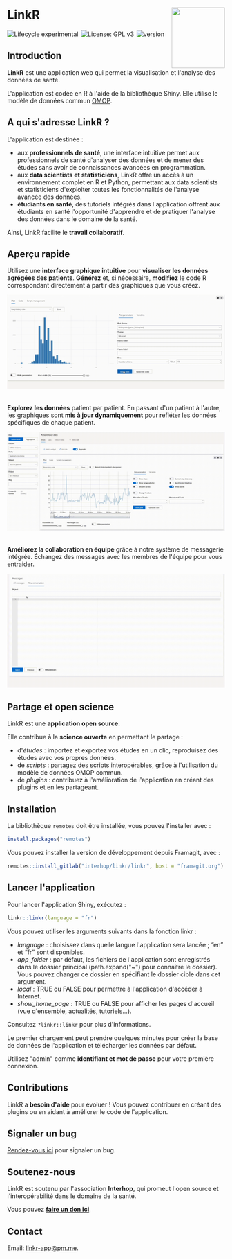 # LinkR <a href="https://framagit.org/interhop/linkr/linkr"><img src="https://framagit.org/interhop/linkr/linkr/-/raw/master/man/figures/hex.png" align="right" width = "123" height="140" /></a>

<img src = "https://img.shields.io/badge/lifecycle-experimental-orange.svg" alt = "Lifecycle experimental" style = "margin-right:2px;"/>
<img src = "https://img.shields.io/badge/License-GPLv3-blue.svg" alt = "License: GPL v3" style = "margin-right:2px;"/>
<img src = "https://img.shields.io/badge/version-0.3.0.9008-blue" alt = "version" style = "margin-right:2px;" />

## Introduction

**LinkR** est une application web qui permet la visualisation et l'analyse des données de santé.

L'application est codée en R à l'aide de la bibliothèque Shiny. Elle utilise le modèle de données commun [OMOP](https://ohdsi.github.io/CommonDataModel/).

## A qui s'adresse LinkR ?

L'application est destinée :

- aux **professionnels de santé**, une interface intuitive permet aux professionnels de santé d'analyser des données et de mener des études sans avoir de connaissances avancées en programmation.
- aux **data scientists et statisticiens**, LinkR offre un accès à un environnement complet en R et Python, permettant aux data scientists et statisticiens d'exploiter toutes les fonctionnalités de l'analyse avancée des données.
- **étudiants en santé**, des tutoriels intégrés dans l'application offrent aux étudiants en santé l'opportunité d'apprendre et de pratiquer l'analyse des données dans le domaine de la santé.

Ainsi, LinkR facilite le **travail collaboratif**.

## Aperçu rapide

Utilisez une **interface graphique intuitive** pour **visualiser les données agrégées des patients**. **Générez** et, si nécessaire, **modifiez** le code R correspondant directement à partir des graphiques que vous créez.

<img src="man/figures/ggplot2_plugin.gif" /><br /><br />

**Explorez les données** patient par patient. En passant d'un patient à l'autre, les graphiques sont **mis à jour dynamiquement** pour refléter les données spécifiques de chaque patient.

<img src="man/figures/dygraphs_plugin.gif" /><br /><br />

**Améliorez la collaboration en équipe** grâce à notre système de messagerie intégrée. Échangez des messages avec les membres de l'équipe pour vous entraider.

<img src="man/figures/messages.gif" />

## Partage et open science

LinkR est une **application open source**.

Elle contribue à la **science ouverte** en permettant le partage :

- d'*études* : importez et exportez vos études en un clic, reproduisez des études avec vos propres données.
- de *scripts* : partagez des scripts interopérables, grâce à l'utilisation du modèle de données OMOP commun.
- de *plugins* : contribuez à l'amélioration de l'application en créant des plugins et en les partageant.

## Installation

La bibliothèque `remotes` doit être installée, vous pouvez l'installer avec :

``` r
install.packages("remotes")
```

Vous pouvez installer la version de développement depuis Framagit, avec :

``` r
remotes::install_gitlab("interhop/linkr/linkr", host = "framagit.org")
```

## Lancer l'application

Pour lancer l'application Shiny, exécutez :

``` r
linkr::linkr(language = "fr")
```

Vous pouvez utiliser les arguments suivants dans la fonction linkr :

- *language* : choisissez dans quelle langue l'application sera lancée ; “en” et “fr” sont disponibles.
- *app_folder* : par défaut, les fichiers de l'application sont enregistrés dans le dossier principal (path.expand("~") pour connaître le dossier). Vous pouvez changer ce dossier en spécifiant le dossier cible dans cet argument.
- *local* : TRUE ou FALSE pour permettre à l'application d'accéder à Internet.
- *show_home_page* : TRUE ou FALSE pour afficher les pages d'accueil (vue d'ensemble, actualités, tutoriels…).

Consultez `?linkr::linkr` pour plus d'informations.

Le premier chargement peut prendre quelques minutes pour créer la base de données de l'application et télécharger les données par défaut.

Utilisez "admin" comme **identifiant et mot de passe** pour votre première connexion.

## Contributions

LinkR a **besoin d'aide** pour évoluer ! Vous pouvez contribuer en créant des plugins ou en aidant à améliorer le code de l'application.

## Signaler un bug

<a href = "https://framagit.org/interhop/linkr/linkr/-/issues" target = "_blank">Rendez-vous ici</a> pour signaler un bug.

## Soutenez-nous

LinkR est soutenu par l'association **Interhop**, qui promeut l'open source et l'interopérabilité dans le domaine de la santé.

Vous pouvez **<a href = "https://interhop.org/en/dons/" target = "_blank">faire un don ici</a>**.

## Contact

Email: <linkr-app@pm.me>.
